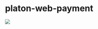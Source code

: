 platon-web-payment
==================

<img src="https://travis-ci.org/Pokupon/platon-web-payment.png" />